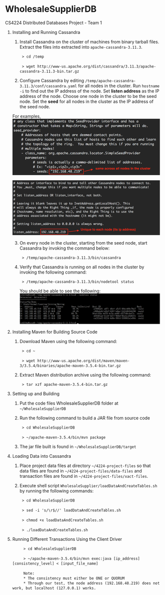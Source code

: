 # WholesaleSupplierDB
CS4224 Distributed Databases Project - Team 1

1. Installing and Running Cassandra
    1. Install Cassandra on the cluster of machines from binary tarball files. Extract the files into extracted into `apache-cassandra-3.11.3`.

            > cd /temp 

            > wget http://www-us.apache.org/dist/cassandra/3.11.3/apache-cassandra-3.11.3-bin.tar.gz

    2. Configure Cassandra by editing `/temp/apache-cassandra-3.11.3/conf/cassandra.yaml` for all nodes in the cluster. Run `hostname -i` to find out the IP address of the node. Set **listen address** as the IP address of the node. Choose one node in the cluster to be the seed node. Set the **seed** for all nodes in the cluster as the IP address of the seed node.
    
    For examples, 
    ![seed](https://github.com/kexiaowen/WholesaleSupplierDB/blob/master/Images/seeds.png)
    
    ![listen_address](https://github.com/kexiaowen/WholesaleSupplierDB/blob/master/Images/listen_address.png)

    3. On every node in the cluster, starting from the seed node, start Cassandra by invoking the command below:
    
            > /temp/apache-cassandra-3.11.3/bin/cassandra

    4. Verify that Cassandra is running on all nodes in the cluster by invoking the following command:
    
            > /temp/apache-cassandra-3.11.3/bin/nodetool status
            
       You should be able to see the following:
       ![nodetool_status](https://github.com/kexiaowen/WholesaleSupplierDB/blob/master/Images/verifyNodeStatus.png)


2. Installing Maven for Building Source Code
    1. Download Maven using the following command:
        
            > cd ~

            > wget http://www-us.apache.org/dist/maven/maven-3/3.5.4/binaries/apache-maven-3.5.4-bin.tar.gz

    2. Extract Maven distribution archive using the following command:

            > tar xzf apache-maven-3.5.4-bin.tar.gz

3. Setting up and Building
    1. Put the code files WholesaleSupplierDB folder at `~/WholesaleSupplierDB`

    2. Run the following command to build a JAR file from source code
 
            > cd WholesaleSupplierDB
            
            > ~/apache-maven-3.5.4/bin/mvn package

    3. The jar file built is found in `~/WholesaleSupplierDB/target`

4. Loading Data into Cassandra
    1. Place project data files at directory `~/4224-project-files` so that data files are found in `~/4224-project-files/data-files` and transaction files are found in `~/4224-project-files/xact-files`.
    2. Execute shell script `WholesaleSupplier/loadDataAndCreateTables.sh` by running the following commands:
    
            > cd WholesaleSupplierDB
            
            > sed -i 's/\r$//' loadDataAndCreateTables.sh
            
            > chmod +x loadDataAndCreateTables.sh
            
            > ./loadDataAndCreateTables.sh  

5. Running Different Transactions Using the Client Driver

            > cd WholesaleSupplierDB

            > ~/apache-maven-3.5.4/bin/mvn exec:java [ip_address] [consistency_level] < [input_file_name]
            
            Note:
            * The consistency must either be ONE or QUORUM
            * Through our test, the node address (192.168.48.219) does not work, but localhost (127.0.0.1) works.
            
